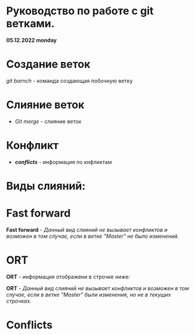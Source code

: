 # Руководство по работе с git ветками.

__05.12.2022  monday__


 # Создание веток

*git barnch* - команда создающая побочную ветку


# Слияние веток


* *Git merge* - слияние веток


# Конфликт


 * __*conflicts*__ - информация по кнфликтам


# Виды слияний:

# Fast forward

**Fast forward** - _Данный вид слияний не вызывает конфликтов и возможен в том случае, если в ветке "Master" не было изменений._ 

# ORT

**ORT** - информация отображени в строчке ниже:

**ORT** - 
_Данный вид слияний не вызывает конфликтов и возможен в том случае, если в ветке "Master" были изменения, но не в текущих строчках._

# Conflicts

